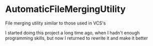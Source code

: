 # AutomaticFileMergingUtility
File merging utility similar to those used in VCS's

I started doing this project a long time ago, when I hadn't enough programming skills, but now I returned to rewrite it and make it better
